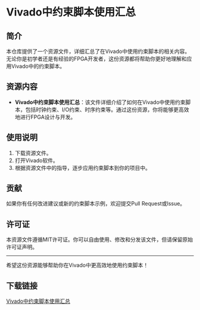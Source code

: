 # Vivado中约束脚本使用汇总

## 简介
本仓库提供了一个资源文件，详细汇总了在Vivado中使用约束脚本的相关内容。无论你是初学者还是有经验的FPGA开发者，这份资源都将帮助你更好地理解和应用Vivado中的约束脚本。

## 资源内容
- **Vivado中约束脚本使用汇总**：该文件详细介绍了如何在Vivado中使用约束脚本，包括时钟约束、I/O约束、时序约束等。通过这份资源，你将能够更高效地进行FPGA设计与开发。

## 使用说明
1. 下载资源文件。
2. 打开Vivado软件。
3. 根据资源文件中的指导，逐步应用约束脚本到你的项目中。

## 贡献
如果你有任何改进建议或新的约束脚本示例，欢迎提交Pull Request或Issue。

## 许可证
本资源文件遵循MIT许可证。你可以自由使用、修改和分发该文件，但请保留原始许可证声明。

---
希望这份资源能够帮助你在Vivado中更高效地使用约束脚本！

## 下载链接

[Vivado中约束脚本使用汇总](https://pan.quark.cn/s/5494ff47b87a)